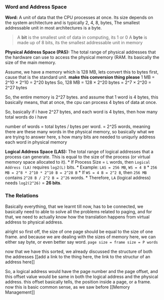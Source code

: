 ### Word and Address Space

**Word:**  A unit of data that the CPU processes at once. Its size depends on the system architecture and is typically 2, 4, 8, bytes, The smallest addressable unit in most architectures is a byte.

> A **bit** is the smallest unit of data in computing, its 1 or 0
> A **byte** is made up of 8 bits, its the smallest addressable unit in memory

**Physical Address Space (PAS):** The total range of physical addresses that the hardware can use to access the physical memory (RAM. Its basically the size of the main memory.

Assume, we have a memory which is 128 MB, lets convert this to bytes first, cause that is the standard unit.
**make this conversion thing please**
1 MB = 2^10 × 2^10 = 2^20 bytes
So, 128 MB = 128 × 2^20 bytes = 2^7 × 2^20 = 2^27 bytes

So, the entire memory is 2^27 bytes.
and assume that 1 word is 4 bytes, this basically means, that at once, the cpu can process 4 bytes of data at once.

So, basically if i have 2^27 bytes, and each word is 4 bytes, then how many total words do i have

number of words = total bytes / bytes per word. = 2^25 words, meaning there are these many words in the physical memory, so basically what we are trying to answer here, s how many bits are needed to uniqurly address each word in physical memory


**Logical Address Space (LAS):** The total range of logical addresses that a process can generate. This is equal to the size of the process (or virtual memory space allocated to it).
    *   If Process Size = `L` words, then `Logical Address (LA)` requires `log2(L)` bits.
    *   Example: `LAS = 256 MB`, `WS = 4 B`
        *   `256 MB = 2^8 * 2^10 * 2^10 B = 2^28 B`
        *   If `WS = 4 B = 2^2 B`, then `256 MB` contains `2^28 B / 2^2 B = 2^26` words.
        *   Therefore, `LA` (logical address) needs `log2(2^26)` = **26 bits**.




### The Relations

Basically everything, that we learnt till now, has to be connected, we basically need to able to solve all the problems related to paging, and for that, we need to actually know how the translation happens from virtual address to physical address.

alright so first off, the size of one page should be equal to the size of one frame.
and because we are dealing with the sizes of memory here, we can either say byte, or even better say word. `page size = frame size = P words`

now that we have this sorted, we already discussed the structure of both the addresses [[add a link to the thing here, the link to the structur of an address here]]

So, a logical address would have the page number and the page offset, and this offset value would be same in both the logical address and the physical address.
this offset basically tells, the position inside a page, or a frame. now this is basic common sense, as we saw before [[Memory Management]]

